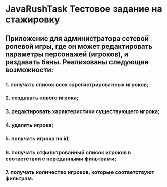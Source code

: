 # JavaRushTask Тестовое задание на стажировку
## Приложение для администратора сетевой ролевой игры, где он может редактировать параметры персонажей (игроков), и раздавать баны. Реализованы следующие возможности:
### 1. получать список всех зарегистрированных игроков;
### 2. создавать нового игрока;
### 3. редактировать характеристики существующего игрока;
### 4. удалять игрока;
### 5. получать игрока по id;
### 6. получать отфильтрованный список игроков в соответствии с переданными фильтрами;
### 7. получать количество игроков, которые соответствуют фильтрам.